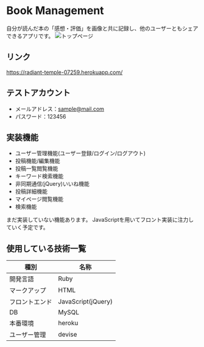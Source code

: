 # Book Management

自分が読んだ本の「感想・評価」を画像と共に記録し、他のユーザーともシェアできるアプリです。
![トップページ](https://user-images.githubusercontent.com/59188083/75506838-9695a980-5a22-11ea-953e-4190464b4404.jpg)

## リンク

https://radiant-temple-07259.herokuapp.com/

## テストアカウント

- メールアドレス：sample@mail.com
- パスワード：123456

## 実装機能

- ユーザー管理機能(ユーザー登録/ログイン/ログアウト)
- 投稿機能/編集機能
- 投稿一覧閲覧機能
- キーワード検索機能
- 非同期通信(jQuery)いいね機能
- 投稿詳細機能
- マイページ閲覧機能
- 検索機能

まだ実装していない機能あります。
JavaScriptを用いてフロント実装に注力していく予定です。

## 使用している技術一覧

|種別|名称|
|------|----|
|開発言語|Ruby|
|マークアップ|HTML|
|フロントエンド|JavaScript(jQuery)|
|DB|MySQL|
|本番環境|heroku|
|ユーザー管理|devise|
